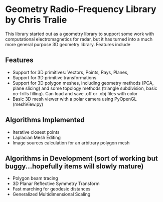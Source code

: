 Geometry Radio-Frequency Library by Chris Tralie
===========

This library started out as a geometry library to support some work with computational electromagnetics for radar, but it has turned into a much more general purpose 3D geometry library.  Features include

Features
--------------
* Support for 3D primitives: Vectors, Points, Rays, Planes, 
* Support for 3D primitive transformations
* Support for 3D polygon meshes, including geometry methods (PCA, plane slicing) and some topology methods (triangle subdivision, basic no-frills filling).  Can load and save .off or .obj files with color
* Basic 3D mesh viewer with a polar camera using PyOpenGL (meshView.py)

Algorithms Implemented
--------------
* Iterative closest points
* Laplacian Mesh Editing
* Image sources calculation for an arbitrary polygon mesh


Algorithms in Development (sort of working but buggy...hopefully items will slowly mature)
--------------
* Polygon beam tracing
* 3D Planar Reflective Symmetry Transform
* Fast marching for geodesic distances
* Generalized Multidimensional Scaling

